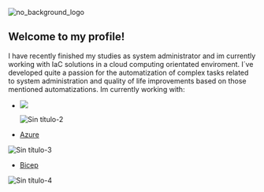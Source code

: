 
![no_background_logo](https://github.com/Just-C0d3/Just-C0d3/assets/128706169/c3db2bd8-4326-4076-b9c4-f6386b6dd61b)

## Welcome to my profile!
 I have recently finished my studies as system administrator and im currently working with IaC solutions in a cloud computing orientated enviroment. I´ve developed 
 quite a passion for the automatization of complex tasks related to system administration and quality of life improvements based on those mentioned automatizations. 
 Im currently working with: 

- <a href="https://github.com/Just-C0d3/Proyecto_IaC/tree/Terraform+yml"><img src="https://img.shields.io/badge/terraform-0A0A0A?style=for-the-badge&logo=Terraform&logoColor=white" /></a>
  
  ![Sin título-2](https://github.com/Just-C0d3/Just-C0d3/assets/128706169/aee1c176-03b9-4748-9fed-e7ad2224f691)

  
- [Azure](https://github.com/Just-C0d3/Proyecto_IaC/tree/IIS-pipeline)

 ![Sin título-3](https://github.com/Just-C0d3/Just-C0d3/assets/128706169/7939549e-9190-4fe1-b37b-28aa48184a6e)


- [Bicep](https://github.com/Just-C0d3/Bicep)

 ![Sin título-4](https://github.com/Just-C0d3/Just-C0d3/assets/128706169/c1bf403a-7780-4db2-9f31-d45e6338905f)


